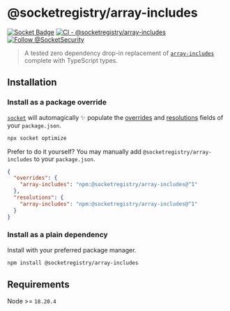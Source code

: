 # @socketregistry/array-includes

[![Socket Badge](https://socket.dev/api/badge/npm/package/@socketregistry/array-includes)](https://socket.dev/npm/package/@socketregistry/array-includes)
[![CI - @socketregistry/array-includes](https://github.com/SocketDev/socket-registry-js/actions/workflows/test.yml/badge.svg)](https://github.com/SocketDev/socket-registry-js/actions/workflows/test.yml)
[![Follow @SocketSecurity](https://img.shields.io/twitter/follow/SocketSecurity?style=social)](https://twitter.com/SocketSecurity)

> A tested zero dependency drop-in replacement of
> [`array-includes`](https://socket.dev/npm/package/array-includes) complete
> with TypeScript types.

## Installation

### Install as a package override

[`socket`](https://socket.dev/npm/package/socket) will automagically :sparkles:
populate the
[overrides](https://docs.npmjs.com/cli/v9/configuring-npm/package-json#overrides)
and [resolutions](https://yarnpkg.com/configuration/manifest#resolutions) fields
of your `package.json`.

```sh
npx socket optimize
```

Prefer to do it yourself? You may manually add `@socketregistry/array-includes`
to your `package.json`.

```json
{
  "overrides": {
    "array-includes": "npm:@socketregistry/array-includes@^1"
  },
  "resolutions": {
    "array-includes": "npm:@socketregistry/array-includes@^1"
  }
}
```

### Install as a plain dependency

Install with your preferred package manager.

```sh
npm install @socketregistry/array-includes
```

## Requirements

Node >= `18.20.4`
